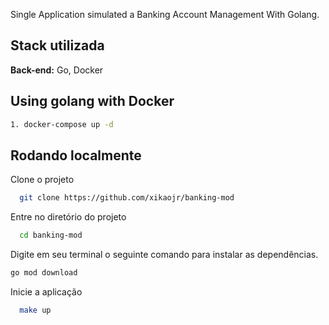 Single Application simulated a Banking Account Management With Golang.
## Stack utilizada

**Back-end:** Go, Docker

## Using golang with Docker

```bash
1. docker-compose up -d
```

## Rodando localmente

Clone o projeto

```bash
  git clone https://github.com/xikaojr/banking-mod
```

Entre no diretório do projeto

```bash
  cd banking-mod
```

Digite em seu terminal o seguinte comando para instalar as dependências.

```bash
go mod download
```

Inicie a aplicação

```bash
  make up
```